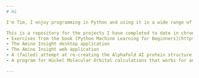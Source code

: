 ```yaml
---
# Hi

I'm Tim, I enjoy programming in Python and using it in a wide range of projects. My main enjoyment is using it in scientific applications in making things. I am interested in learning about the use of Python in Aritificial Intelligence and Machine Learning too.

This is a repository for the projects I have completed to date in chronological order (there is a repository for each project)
- Exercises from the book [Python Machine Learning for Beginners](https://www.amazon.co.uk/Python-Machine-Learning-Beginners-Scikitlearn/dp/1734790156/ref=asc_df_1734790156/?tag=googshopuk-21&linkCode=df0&hvadid=463092568931&hvpos=&hvnetw=g&hvrand=11301490650353943517&hvpone=&hvptwo=&hvqmt=&hvdev=c&hvdvcmdl=&hvlocint=&hvlocphy=1006548&hvtargid=pla-1013663454442&psc=1&mcid=0aaf1a9cc94f37e78ac6726eda43edd8&th=1&psc=1)
- The Amino Insight desktop application
- The Amino Insight web application
- A (failed) attempt at re-creating the AlphaFold AI protein structure predictor
- A program for Hückel Molecular Orbital calculations that works for any conjugated hydrocarbon molecule

---
```

